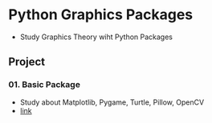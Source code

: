 # Python Graphics Packages

- Study Graphics Theory wiht Python Packages

## Project

### 01. Basic Package
- Study about Matplotlib, Pygame, Turtle, Pillow, OpenCV
- [link](./01_Basic_Package/)

